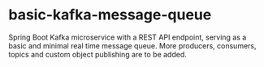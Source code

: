 # basic-kafka-message-queue
Spring Boot Kafka microservice with a REST API endpoint, serving as a basic and minimal real time message queue. More producers, consumers, topics and custom object publishing are to be added.
